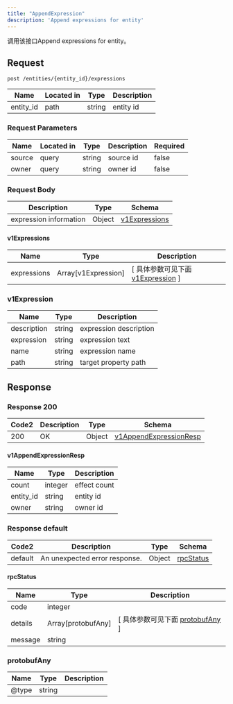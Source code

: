 ```yaml
---
title: "AppendExpression"
description: 'Append expressions for entity'
---
```



调用该接口Append expressions for entity。



## Request


```
post /entities/{entity_id}/expressions
```



| Name | Located in | Type | Description | 
| ---- | ---------- | ----------- | ----------- | 
| entity_id | path | string | entity id |  



###  Request Parameters

| Name | Located in | Type | Description |  Required |
| ---- | ---------- | ----------- | ----------- |  ---- |
| source | query | string | source id |  false |
| owner | query | string | owner id |  false |



### Request Body


 
| Description | Type | Schema |
| ----------- | ------ | ------ |
| expression information | Object | [v1Expressions](#v1Expressions) |

#### v1Expressions

| Name | Type | Description | 
| ---- | ---- | ----------- |         
| expressions | Array[v1Expression] |  [ 具体参数可见下面 [v1Expression](#v1Expression) ] |    


  
       
         
### v1Expression
| Name | Type | Description | 
| ---- | ---- | ----------- |     
| description | string | expression description |      
| expression | string | expression text |      
| name | string | expression name |      
| path | string | target property path |   


  
     
   
     
   
     
   
     
 
 


          
     
 
 





## Response



### Response  200

 
| Code2 | Description | Type | Schema |
| ---- | ----------- | ------ | ------ |
| 200 | OK | Object | [v1AppendExpressionResp](#v1AppendExpressionResp) |

#### v1AppendExpressionResp

| Name | Type | Description | 
| ---- | ---- | ----------- |     
| count | integer | effect count |      
| entity_id | string | entity id |      
| owner | string | owner id |   


  
     
   
     
   
     
 
 


 


### Response  default

 
| Code2 | Description | Type | Schema |
| ---- | ----------- | ------ | ------ |
| default | An unexpected error response. | Object | [rpcStatus](#rpcStatus) |

#### rpcStatus

| Name | Type | Description | 
| ---- | ---- | ----------- |     
| code | integer |  |          
| details | Array[protobufAny] |  [ 具体参数可见下面 [protobufAny](#protobufAny) ] |       
| message | string |  |   


  
     
   
       
         
### protobufAny
| Name | Type | Description | 
| ---- | ---- | ----------- |     
| @type | string |  |   


  
     
 
 


          
     
   
     
 
 


 


